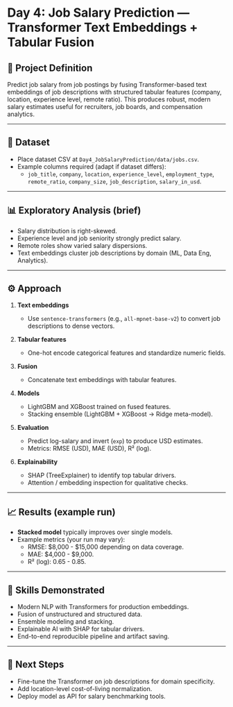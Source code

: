 # Day 4: Job Salary Prediction — Transformer Text Embeddings + Tabular Fusion

## 📘 Project Definition
Predict job salary from job postings by fusing Transformer-based text embeddings of job descriptions with structured tabular features (company, location, experience level, remote ratio). This produces robust, modern salary estimates useful for recruiters, job boards, and compensation analytics.

---

## 📂 Dataset
- Place dataset CSV at `Day4_JobSalaryPrediction/data/jobs.csv`.  
- Example columns required (adapt if dataset differs):  
  - `job_title`, `company`, `location`, `experience_level`, `employment_type`, `remote_ratio`, `company_size`, `job_description`, `salary_in_usd`.

---

## 📊 Exploratory Analysis (brief)
- Salary distribution is right-skewed.  
- Experience level and job seniority strongly predict salary.  
- Remote roles show varied salary dispersions.  
- Text embeddings cluster job descriptions by domain (ML, Data Eng, Analytics).

---

## ⚙️ Approach

1. **Text embeddings**  
   - Use `sentence-transformers` (e.g., `all-mpnet-base-v2`) to convert job descriptions to dense vectors.

2. **Tabular features**  
   - One-hot encode categorical features and standardize numeric fields.

3. **Fusion**  
   - Concatenate text embeddings with tabular features.

4. **Models**  
   - LightGBM and XGBoost trained on fused features.  
   - Stacking ensemble (LightGBM + XGBoost → Ridge meta-model).

5. **Evaluation**  
   - Predict log-salary and invert (`exp`) to produce USD estimates.  
   - Metrics: RMSE (USD), MAE (USD), R² (log).

6. **Explainability**  
   - SHAP (TreeExplainer) to identify top tabular drivers.  
   - Attention / embedding inspection for qualitative checks.

---

## 📈 Results (example run)
- **Stacked model** typically improves over single models.  
- Example metrics (your run may vary):  
  - RMSE: \$8,000 - \$15,000 depending on data coverage.  
  - MAE: \$4,000 - \$9,000.  
  - R² (log): 0.65 - 0.85.

---

## 🔑 Skills Demonstrated
- Modern NLP with Transformers for production embeddings.  
- Fusion of unstructured and structured data.  
- Ensemble modeling and stacking.  
- Explainable AI with SHAP for tabular drivers.  
- End-to-end reproducible pipeline and artifact saving.

---

## 🚀 Next Steps
- Fine-tune the Transformer on job descriptions for domain specificity.  
- Add location-level cost-of-living normalization.  
- Deploy model as API for salary benchmarking tools.
